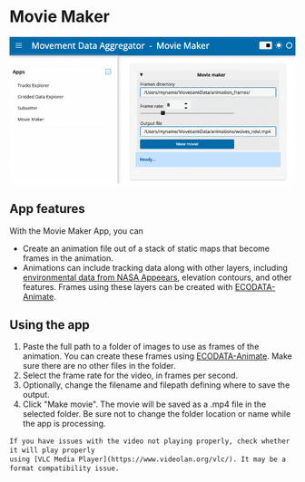 # Movie Maker

![movie_maker](../images/movie_maker.png)

## App features

With the Movie Maker App, you can
- Create an animation file out of a stack of static maps that become frames in the animation.
- Animations can include tracking data along with other layers, including [environmental data from NASA Appeears](request-nasa-data), elevation contours, and other features. Frames using these layers can be created with [ECODATA-Animate](https://www.movebank.org/cms/movebank-content/ecodata#ecodata-animate).

## Using the app

1. Paste the full path to a folder of images to use as frames of the animation. You can create these frames using [ECODATA-Animate](https://www.movebank.org/cms/movebank-content/ecodata#ecodata-animate). Make sure there are no other files in the folder.
2. Select the frame rate for the video, in frames per second.
3. Optionally, change the filename and filepath defining where to save the output.
4. Click "Make movie". The movie will be saved as a .mp4 file in the selected folder. Be sure not to change the folder location or name while the app is processing.

```{tip}
If you have issues with the video not playing properly, check whether it will play properly
using [VLC Media Player](https://www.videolan.org/vlc/). It may be a format compatibility issue.
```
